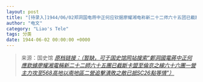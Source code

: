 ```yaml
---
layout: post
title: "[待录入]1944/06/02郑洞国电蒋中正何应钦据廖耀湘电称新二十二师六十五团已截断卡盟至伦京之线六十六团一营主力攻至568高地以南地区二营追击溃败之敌已抵SC26点等情"
author: "电文"
category: "Liao's Tele"
tags: 分类
date: 1944-06-02 00:00:00 +0000
---
```

> 来源：国史馆 [*原档链接：（暂缺，可于国史馆网站搜索“鄭洞國電蔣中正何應欽據廖耀湘電稱新二十二師六十五團已截斷卡盟至倫京之線六十六團一營主力攻至568高地以南地區二營追擊潰敗之敵已抵SC26點等情”）*]()
